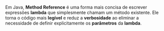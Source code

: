 
Em Java, **Method Reference** é uma forma mais concisa de escrever expressões **lambda** que simplesmente chamam um método existente. Ele torna o código mais **legível** e reduz a **verbosidade** ao eliminar a necessidade de definir explicitamente os **parâmetros** da **lambda**.

